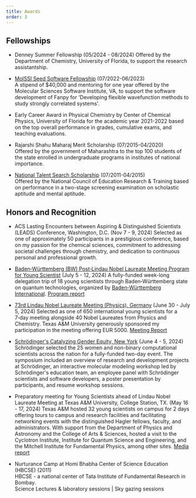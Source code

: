 ```yaml
---
title: Awards
order: 3
---
```


## Fellowships 

- Denney Summer Fellowship (05/2024 - 08/2024)
  Offered by the Department of Chemistry, University of Florida, to support the research assistantship.  

- [MolSSI Seed Software Fellowship](https://molssi.org/fellowship/) (07/2022-06/2023)  
  A stipend of $40,000 and mentoring for one year offered by the Molecular Sciences Software Institute, VA, to support the software development of Fanpy for 'Developing flexible wavefunction methods to study strongly correlated systems'.   
  
- Early Career Award in Physical Chemistry by Center of Chemical Physics, University of Florida for the academic year 2021-2022 based on the top overall performance in grades, cumulative exams, and teaching evaluations.    

- Rajarshi Shahu Maharaj Merit Scholarship (07/2015-04/2020)   
  Offered by the government of Maharashtra to the top 100 students of the state enrolled in undergraduate programs in institutes of national importance.   

- [National Talent Search Scholarship](https://ncert.nic.in/national-talent-examination.php) (07/2011-04/2015)   
  Offered by the National Council of Education Research & Training based on performance in a two-stage screening examination on scholastic aptitude and mental aptitude.   


## Honors and Recognition
- ACS Lasting Encounters between Aspiring & Distinguished Scientists (LEADS) Conference, Washington, D.C. (Nov 7 - 9, 2024)
  Selected as one of approximately 50 participants in a prestigious conference, based on my passion for the chemical sciences, commitment to addressing societal challenges through chemistry, and dedication to continuous personal and professional growth.
  
- [Baden‑Württemberg (BW) Post‑Lindau Nobel Laureate Meeting Program for Young Scientist](https://www.linkedin.com/posts/bw-i_nobelpreistraeugertagung-erfolgreichmitbwi-activity-7218834445103939584-Z9on?utm_source=share&utm_medium=member_desktop&rcm=ACoAABorgTsBTvmCgx6dO1eKZIEJhrirOBczyVI) (July 5 - 12, 2024)
  A fully-funded week-long delegation trip of 18 young scientists through Baden‑Württemberg state on quantum technologies, organized by [Baden‑Württemberg International](https://www.bw-i.de/).
  [Program report](https://www.bw-i.de/newsroom/news/nachricht/nobelpreistraegertagung-2024)

- [73rd Lindau Nobel Laureate Meeting (Physics), Germany](https://www.lindau-nobel.org/) (June 30 - July 5, 2024)
  Selected as one of 650 international young scientists for a 7‑day meeting alongside 40 Nobel Laureates from Physics and Chemistry.
  Texas A&M University generously sponsored my participation in the meeting offering EUR 5000.
  [Meeting Report](https://www.paperturn-view.com/?pid=ODg8858114&v=1.1)

- [Schrödinger's Catalyzing Gender Equity, New York](https://www.linkedin.com/posts/schr-dinger_schrodingergenderequity-stemeducation-schrodinger-activity-7211834244615000064-qjDi?utm_source=social_share_send&utm_medium=member_desktop_web&rcm=ACoAABorgTsBTvmCgx6dO1eKZIEJhrirOBczyVI) (June 4 - 5, 2024)   
  Schrödinger selected the 25 women and non-binary computational scientists across the nation for a fully-funded two-day event. The symposium included an overview of research and development projects at Schrödinger, an interactive molecular modeling workshop led by Schrödinger's education team, an employee panel with Schrödinger scientists and software developers, a poster presentation by participants, and resume workshop sessions.       


- Preparatory meeting for Young Scientists ahead of Lindau Nobel Laureate Meeting at Texas A&M University, College Station, TX. (May 16 - 17, 2024)
  Texas A&M hosted 32 young scientists on campus for 2 days offering tours to campus and research facilities and facilitating networking events with the distinguished Hagler fellows, faculty, and administrators. With support from the Department of Physics and Astronomy and the College of Arts & Sciences, hosted a visit to the Cyclotron Institute, Institute for Quantum Science and Engineering, and the Mitchell Institute for Fundamental Physics, among other sites.
  [Media report](https://grad.tamu.edu/aggie-life/news/texas-a-m-set-to-host-young-scientists-selected-to-participate-in-the-2024-lindau-nobel-laureate-mee)   


- Nurturance Camp at Homi Bhabha Center of Science Education (HBCSE) (2011)   
  HBCSE - a national center of Tata Institute of Fundamental Research in Bombay.    
  Science Lectures & laboratory sessions | Sky gazing sessions   
  
